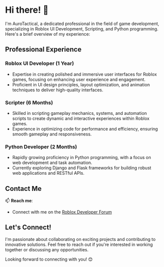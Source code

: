 # Hi there! 👋

I'm AuroTactical, a dedicated professional in the field of game development, specializing in Roblox UI Development, Scripting, and Python programming. Here's a brief overview of my experience:

## Professional Experience

### Roblox UI Developer (1 Year)
- Expertise in creating polished and immersive user interfaces for Roblox games, focusing on enhancing user experience and engagement.
- Proficient in UI design principles, layout optimization, and animation techniques to deliver high-quality interfaces.

### Scripter (6 Months)
- Skilled in scripting gameplay mechanics, systems, and automation scripts to create dynamic and interactive experiences within Roblox games.
- Experience in optimizing code for performance and efficiency, ensuring smooth gameplay and responsiveness.

### Python Developer (2 Months)
- Rapidly growing proficiency in Python programming, with a focus on web development and task automation.
- Currently exploring Django and Flask frameworks for building robust web applications and RESTful APIs.

## Contact Me

📫 **Reach me**:  
- Connect with me on the [Roblox Developer Forum](https://devforum.roblox.com/u/mrhello2227222)  

## Let's Connect!

I'm passionate about collaborating on exciting projects and contributing to innovative solutions. Feel free to reach out if you're interested in working together or discussing any opportunities.

Looking forward to connecting with you! 😊
